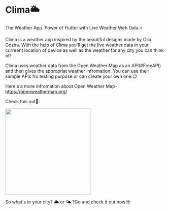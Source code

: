 # Clima🌥️
The Weather App.
Power of Flutter with Live Weather Web Data.⚡

Clima is a weather app inspired by the beautiful designs made by Olia Gozha. 
With the help of Clima you'll get the live weather data in your curreent location of device as well as the weather for any city you can think of!

Clima uses weather data from the Open Weather Map as an API(#FreeAPI) and then gives the appropriat weather infromation. You can use their sample APIs fro testing purpose or can create your own one.😉


Here's a more infromation about Open Weather Map- https://openweathermap.org/

Check this out💃:

<img src="https://user-images.githubusercontent.com/47295558/77255242-08f95280-6c8c-11ea-91ad-edd94299af35.gif" width="270"/>

So what's in your city? 🌦️ or 🌤️ ?Go and check it out now!🤓
